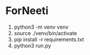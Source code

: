 # ForNeeti

1. python3 -m venv venv
2. source ./venv/bin/activate
3. pip install -r requirements.txt
4. python3 run.py